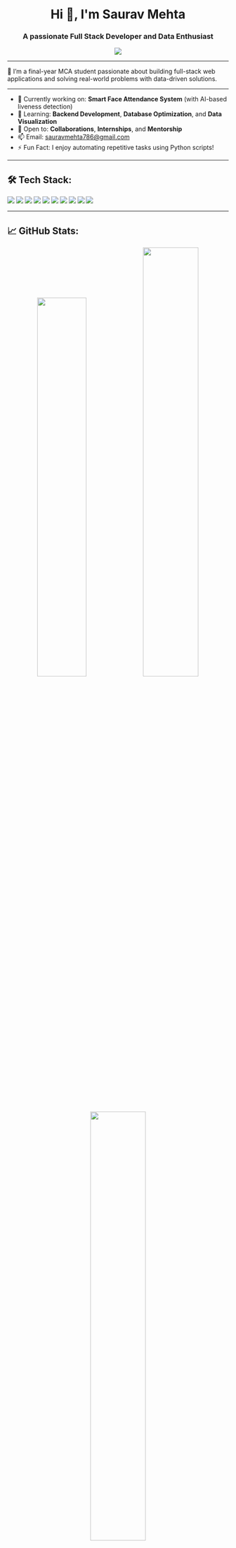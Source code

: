 <h1 align="center">Hi 👋, I'm Saurav Mehta</h1>
<h3 align="center">A passionate Full Stack Developer and Data Enthusiast</h3>

<p align="center">
  <img src="https://readme-typing-svg.demolab.com/?lines=Passionate+Developer;Building+Smart+Projects;Always+Learning&center=true&width=380&height=45">
</p>

---

👋 I’m a final-year MCA student passionate about building full-stack web applications and solving real-world problems with data-driven solutions.

---

- 🔭 Currently working on: **Smart Face Attendance System** (with AI-based liveness detection)  
- 🌱 Learning: **Backend Development**, **Database Optimization**, and **Data Visualization**  
- 👯 Open to: **Collaborations**, **Internships**, and **Mentorship**  
- 📫 Email: [sauravmehta786@gmail.com](mailto:sauravmehta786@gmail.com)  
- ⚡ Fun Fact: I enjoy automating repetitive tasks using Python scripts!

---

## 🛠️ Tech Stack:
<p align="left">
  <img src="https://img.shields.io/badge/Java-ED8B00?style=for-the-badge&logo=java&logoColor=white"/>
  <img src="https://img.shields.io/badge/Python-3670A0?style=for-the-badge&logo=python&logoColor=white"/>
  <img src="https://img.shields.io/badge/JavaScript-323330?style=for-the-badge&logo=javascript&logoColor=F7DF1E"/>
  <img src="https://img.shields.io/badge/React-20232A?style=for-the-badge&logo=react&logoColor=61DAFB"/>
  <img src="https://img.shields.io/badge/Node.js-339933?style=for-the-badge&logo=nodedotjs&logoColor=white"/>
  <img src="https://img.shields.io/badge/SpringBoot-6DB33F?style=for-the-badge&logo=springboot&logoColor=white"/>
  <img src="https://img.shields.io/badge/MongoDB-4EA94B?style=for-the-badge&logo=mongodb&logoColor=white"/>
  <img src="https://img.shields.io/badge/MySQL-00758F?style=for-the-badge&logo=mysql&logoColor=white"/>
  <img src="https://img.shields.io/badge/Linux-FCC624?style=for-the-badge&logo=linux&logoColor=black"/>
  <img src="https://img.shields.io/badge/GitHub-181717?style=for-the-badge&logo=github&logoColor=white"/>
</p>

---

## 📈 GitHub Stats:

<p align="center">
  <img src="https://github-readme-stats.vercel.app/api?username=sauravmehta26&show_icons=true&theme=tokyonight" width="47%"/>
  <img src="https://github-readme-streak-stats.herokuapp.com/?user=sauravmehta26&theme=tokyonight" width="50%"/>
</p>

<p align="center">
  <img src="https://github-readme-stats.vercel.app/api/top-langs/?username=sauravmehta26&layout=compact&theme=tokyonight" width="50%"/>
</p>

---

## 🏆 GitHub Trophies:

<p align="center">
  <img src="https://github-profile-trophy.vercel.app/?username=sauravmehta26&theme=tokyonight&no-frame=true&row=2&column=3" />
</p>

---

### 🚀 Achievements:

- ⭐ **700+ GitHub contributions** in the last year  
- 🔁 Consistently active in real-world coding, open source, and project development  

---

## 🧩 LeetCode Achievements:

- **Total Submissions**: 377+  
- **Problems Solved**: 160+  
- **Languages Used**: Java, C++, Python  

**Skills by Category**:
- 🔷 Advanced: Dynamic Programming (22), Hash Table (42), Shortest Path (5)  
- 🔶 Intermediate: Math (22), Greedy (15)  
- 🔸 Fundamental: Array (93), String (41), Two Pointers (28)  

**Stats**:
- 📊 Contest Rating: **1,591**  
- 🌍 Global Rank: **160,138 / 674,546**  
- 🧠 Contests Attended: **33**

### 🏅 LeetCode Badges (Past Year):

<p align="left">
  <img src="https://assets.leetcode.com/static_assets/marketing/2024-50-lg.png" alt="50 Days Badge 2024" width="80"/>
  <img src="https://assets.leetcode.com/static_assets/marketing/2024-100-lg.png" alt="100 Days Badge 2024" width="80"/>
  <img src="https://leetcode.com/static/images/badges/dcc-2024-8.png" alt="Aug Badge" width="80"/>
  <img src="https://leetcode.com/static/images/badges/dcc-2024-9.png" alt="Sep Badge" width="80"/>
  <img src="https://leetcode.com/static/images/badges/dcc-2024-10.png" alt="Oct Badge" width="80"/>
</p>

### 📊 LeetCode Submissions (Past Year):

<p align="center">
  <img src="https://leetcard.jacoblin.cool/sauravkmehta24?theme=dark&font=Space%20Grotesk" alt="Saurav Mehta LeetCode Stats" />
</p>

---

## 📫 Let's Connect:

<p align="left">
  <a href="https://www.linkedin.com/in/saurav-mehta-ldin" target="blank">
    <img align="center" src="https://img.shields.io/badge/-LinkedIn-0077B5?style=for-the-badge&logo=linkedin&logoColor=white" alt="linkedin" />
  </a>
  <a href="mailto:sauravmehta786@gmail.com" target="blank">
    <img align="center" src="https://img.shields.io/badge/-Gmail-D14836?style=for-the-badge&logo=gmail&logoColor=white" alt="gmail" />
  </a>
  <a href="https://leetcode.com/u/sauravkmehta24/" target="blank">
    <img align="center" src="https://img.shields.io/badge/-LeetCode-FFA116?style=for-the-badge&logo=LeetCode&logoColor=black" alt="leetcode" />
  </a>
</p>

---

> 🚀 *"Code, Build, Solve, Repeat."*
